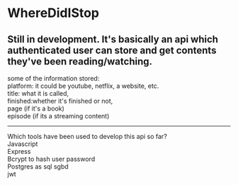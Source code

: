 # WhereDidIStop
Still in development.
It's basically an api which authenticated user can store and get contents they've been reading/watching.  
---
some of the information stored:  
platform: it could be youtube, netflix, a website, etc.  
title: what it is called,  
finished:whether it's finished or not,  
page (if it's a book)  
episode (if its a streaming content)

---
Which tools have been used to develop this api so far?  
Javascript  
Express  
Bcrypt to hash user password  
Postgres as sql sgbd  
jwt  

